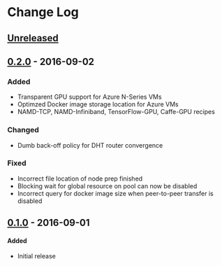 # Change Log

## [Unreleased]

## [0.2.0] - 2016-09-02
### Added
- Transparent GPU support for Azure N-Series VMs
- Optimzed Docker image storage location for Azure VMs
- NAMD-TCP, NAMD-Infiniband, TensorFlow-GPU, Caffe-GPU recipes

### Changed
- Dumb back-off policy for DHT router convergence

### Fixed
- Incorrect file location of node prep finished
- Blocking wait for global resource on pool can now be disabled
- Incorrect query for docker image size when peer-to-peer transfer is disabled

## [0.1.0] - 2016-09-01
#### Added
- Initial release

[Unreleased]: https://github.com/Azure/batch-shipyard/compare/0.2.0...HEAD
[0.2.0]: https://github.com/Azure/batch-shipyard/compare/0.1.0...0.2.0
[0.1.0]: https://github.com/Azure/batch-shipyard/compare/ab1fa4d...0.1.0

